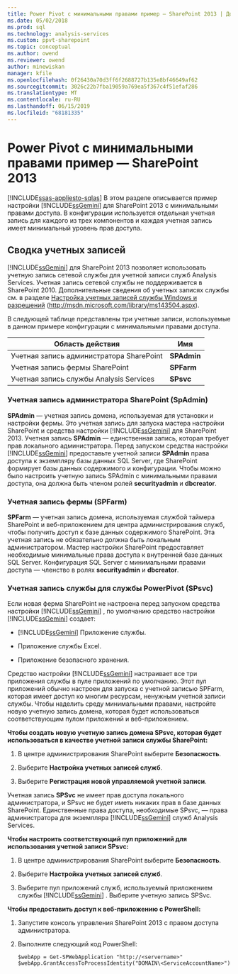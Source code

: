 ```yaml
---
title: Power Pivot с минимальными правами пример — SharePoint 2013 | Документация Майкрософт
ms.date: 05/02/2018
ms.prod: sql
ms.technology: analysis-services
ms.custom: ppvt-sharepoint
ms.topic: conceptual
ms.author: owend
ms.reviewer: owend
author: minewiskan
manager: kfile
ms.openlocfilehash: 0f26430a70d3ff6f2688727b135e8bf46649af62
ms.sourcegitcommit: 3026c22b7fba19059a769ea5f367c4f51efaf286
ms.translationtype: MT
ms.contentlocale: ru-RU
ms.lasthandoff: 06/15/2019
ms.locfileid: "68181335"
---
```

# <a name="power-pivot-minimum-privilege-example---sharepoint-2013"></a>Power Pivot с минимальными правами пример — SharePoint 2013
[!INCLUDE[ssas-appliesto-sqlas](../../../includes/ssas-appliesto-sqlas.md)]
  В этом разделе описывается пример настройки [!INCLUDE[ssGemini](../../../includes/ssgemini-md.md)] для SharePoint 2013 с минимальными правами доступа. В конфигурации используется отдельная учетная запись для каждого из трех компонентов и каждая учетная запись имеет минимальный уровень прав доступа.  
  
## <a name="summary-of-accounts"></a>Сводка учетных записей  
 [!INCLUDE[ssGemini](../../../includes/ssgemini-md.md)] для SharePoint 2013 позволяет использовать учетную запись сетевой службы для учетной записи служб Analysis Services. Учетная запись сетевой службы не поддерживается в SharePoint 2010. Дополнительные сведения об учетных записях службы см. в разделе [Настройка учетных записей службы Windows и разрешений](../../../database-engine/configure-windows/configure-windows-service-accounts-and-permissions.md) (http://msdn.microsoft.com/library/ms143504.aspx).  
  
 В следующей таблице представлены три учетные записи, используемые в данном примере конфигурации с минимальными правами доступа.  
  
|Область действия|Имя|  
|-----------|----------|  
|Учетная запись администратора SharePoint|**SPAdmin**|  
|Учетная запись фермы SharePoint|**SPFarm**|  
|Учетная запись службы Analysis Services|**SPsvc**|  
  
### <a name="the-sharepoint-administrator-account-spadmin"></a>Учетная запись администратора SharePoint (SpAdmin)  
 **SPAdmin** — учетная запись домена, используемая для установки и настройки фермы. Это учетная запись для запуска мастера настройки SharePoint и средства настройки [!INCLUDE[ssGemini](../../../includes/ssgemini-md.md)] для SharePoint 2013. Учетная запись **SPAdmin** — единственная запись, которая требует прав локального администратора. Перед запуском средства настройки [!INCLUDE[ssGemini](../../../includes/ssgemini-md.md)] предоставьте учетной записи **SPAdmin** права доступа к экземпляру базы данных SQL Server, где SharePoint формирует базы данных содержимого и конфигурации. Чтобы можно было настроить учетную запись SPAdmin с минимальными правами доступа, она должна быть членом ролей **securityadmin** и **dbcreator**.  
  
### <a name="the-farm-account-spfarm"></a>Учетная запись фермы (SPFarm)  
 **SPFarm** — учетная запись домена, используемая службой таймера SharePoint и веб-приложением для центра администрирования служб, чтобы получить доступ к базе данных содержимого SharePoint. Эта учетная запись не обязательно должна быть локальным администратором. Мастер настройки SharePoint предоставляет необходимые минимальные права доступа к внутренней базе данных SQL Server. Конфигурация SQL Server с минимальными правами доступа — членство в ролях **securityadmin** и **dbcreator**.  
  
### <a name="the-service-account-for-power-pivot-service-spsvc"></a>Учетная запись службы для службы PowerPivot (SPsvc)  
 Если новая ферма SharePoint не настроена перед запуском средства настройки [!INCLUDE[ssGemini](../../../includes/ssgemini-md.md)] , по умолчанию средство настройки [!INCLUDE[ssGemini](../../../includes/ssgemini-md.md)] создает:  
  
-   [!INCLUDE[ssGemini](../../../includes/ssgemini-md.md)] Приложение службы.  
  
-   Приложение службы Excel.  
  
-   Приложение безопасного хранения.  
  
 Средство настройки [!INCLUDE[ssGemini](../../../includes/ssgemini-md.md)] настраивает все три приложения службы в пуле приложений по умолчанию. Этот пул приложений обычно настроен для запуска с учетной записью SPFarm, которая имеет доступ ко многим ресурсам, ненужным учетной записи службы. Чтобы наделить среду минимальными правами, настройте новую учетную запись домена, которая будет использоваться соответствующим пулом приложений и веб-приложением.  
  
 **Чтобы создать новую учетную запись домена SPsvc, которая будет использоваться в качестве учетной записи службы SharePoint:**  
  
1.  В центре администрирования SharePoint выберите **Безопасность**.  
  
2.  Выберите **Настройка учетных записей служб**.  
  
3.  Выберите **Регистрация новой управляемой учетной записи**.  
  
 Учетная запись **SPSvc** не имеет прав доступа локального администратора, и SPsvc не будет иметь никаких прав в базе данных SharePoint. Единственные права доступа, необходимые SPsvc, — права администратора для экземпляра [!INCLUDE[ssGemini](../../../includes/ssgemini-md.md)] служб Analysis Services.  
  
 **Чтобы настроить соответствующий пул приложений для использования учетной записи SPsvc:**  
  
1.  В центре администрирования SharePoint выберите **Безопасность**.  
  
2.  Выберите **Настройка учетных записей служб**.  
  
3.  Выберите пул приложений служб, используемый приложением службы [!INCLUDE[ssGemini](../../../includes/ssgemini-md.md)] . Выберите учетную запись SPSvc.  
  
 **Чтобы предоставить доступ к веб-приложению с PowerShell:**  
  
1.  Запустите консоль управления SharePoint 2013 с правом доступа администратора.  
  
2.  Выполните следующий код PowerShell:  
  
    ```  
    $webApp = Get-SPWebApplication "http://<servername>"  
    $webApp.GrantAccessToProcessIdentity("DOMAIN\<ServiceAccountName>")  
  
    ```  
  
  

